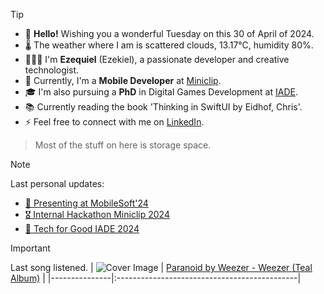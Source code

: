 > [!TIP]
> - 👋 **Hello!** Wishing you a wonderful Tuesday on this 30 of April of 2024.
> - 🌡 The weather where I am is scattered clouds, 13.17°C, humidity 80%.
> - 🙋🏻‍♂️ I'm **Ezequiel** (Ezekiel), a passionate developer and creative technologist.
> - 💼 Currently, I'm a **Mobile Developer** at [Miniclip](https://www.miniclip.com).
> - 🎓 I'm also pursuing a **PhD** in Digital Games Development at [IADE](https://www.iade.pt/en).
> - 📚 Currently reading the book 'Thinking in SwiftUI by Eidhof, Chris'.
> - ⚡ Feel free to connect with me on [LinkedIn](https://www.linkedin.com/in/ezefranca).
> > Most of the stuff on here is storage space.


> [!NOTE]
> Last personal updates:
>  - [📃 Presenting at MobileSoft'24](https://ezefranca.com/news/presenting-mobilesoft-2024)
>  - [🎖️ Internal Hackathon Miniclip 2024](https://ezefranca.com/news/hackathon-miniclip-2024)
>  - [🥈 Tech for Good IADE 2024](https://ezefranca.com/news/tech-for-good-iade-2024)

> [!IMPORTANT]
> Last song listened.
> | ![Cover Image](https://lastfm.freetls.fastly.net/i/u/64s/6d2341d52ba7a264e45275dd961243be.png) | [Paranoid by Weezer - Weezer (Teal Album)](https://www.last.fm/music/Weezer/_/Paranoid) |
 > |---------------|:---------------------------------------------|
